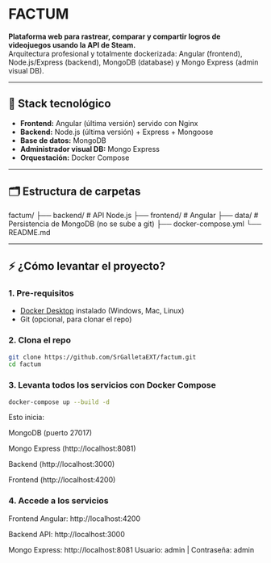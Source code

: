 # FACTUM

**Plataforma web para rastrear, comparar y compartir logros de videojuegos usando la API de Steam.**  
Arquitectura profesional y totalmente dockerizada: Angular (frontend), Node.js/Express (backend), MongoDB (database) y Mongo Express (admin visual DB).

---

## 🚀 Stack tecnológico

- **Frontend:** Angular (última versión) servido con Nginx
- **Backend:** Node.js (última versión) + Express + Mongoose
- **Base de datos:** MongoDB
- **Administrador visual DB:** Mongo Express
- **Orquestación:** Docker Compose

---

## 🗂️ Estructura de carpetas
factum/
├── backend/ # API Node.js
├── frontend/ # Angular
├── data/ # Persistencia de MongoDB (no se sube a git)
├── docker-compose.yml
└── README.md

---

## ⚡ ¿Cómo levantar el proyecto?

### 1. **Pre-requisitos**

- [Docker Desktop](https://www.docker.com/products/docker-desktop/) instalado (Windows, Mac, Linux)
- Git (opcional, para clonar el repo)

### 2. **Clona el repo**

```bash
git clone https://github.com/SrGalletaEXT/factum.git
cd factum
```
### **3. Levanta todos los servicios con Docker Compose**
```bash
docker-compose up --build -d
```
Esto inicia:

MongoDB (puerto 27017)

Mongo Express (http://localhost:8081)

Backend (http://localhost:3000)

Frontend (http://localhost:4200)

### **4. Accede a los servicios**

Frontend Angular: http://localhost:4200

Backend API: http://localhost:3000

Mongo Express: http://localhost:8081
Usuario: admin | Contraseña: admin

